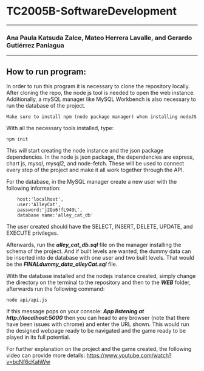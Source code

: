 

# TC2005B-SoftwareDevelopment

---

### Ana Paula Katsuda Zalce, Mateo Herrera Lavalle, and Gerardo Gutiérrez Paniagua

---

## How to run program:

In order to run this program it is necessary to clone the repository locally. After cloning the repo, the node js tool is needed to open the web instance. Additionally, a mySQL manager like MySQL Workbench is also necessary to run the database of the project. 

    Make sure to install npm (node package manager) when installing nodeJS 

With all the necessary tools installed, type:

    npm init

This will start creating the node instance and the json package dependencies.
In the node js json package, the dependencies are express, chart js, mysql, mysql2, and node-fetch. These will be used to connect every step of the project and make it all work together through the API. 

For the database, in the MySQL manager create a new user with the following information:

        host:'localhost',
        user:'AlleyCat',
        password:'j2Qo6!fL949L',
        database name:'alley_cat_db'

The user created should have the SELECT, INSERT, DELETE, UPDATE, and EXECUTE privileges.

Afterwards, run the ***alley_cat_db.sql*** file on the manager installing the schema of the project. And if built levels are wanted, the dummy data can be inserted into de database with one user and two built levels. 
That would be the ***FINALdummy_data_alleyCat.sql*** file. 

With the database installed and the nodejs instance created, simply change the directory on the terminal to the repository and then to the ***WEB*** folder, afterwards run the following command:

    node api/api.js

If this message pops on your console: ***App listening at http://localhost:5000***
then you can head to any browser (note that there have been issues with chrome) and enter the URL shown. This would run the designed webpage ready to be navigated and the game ready to be played in its full potential.

For further explanation on the project and the game created, the following video can provide more details: 
https://www.youtube.com/watch?v=bcNf6cKahWw

